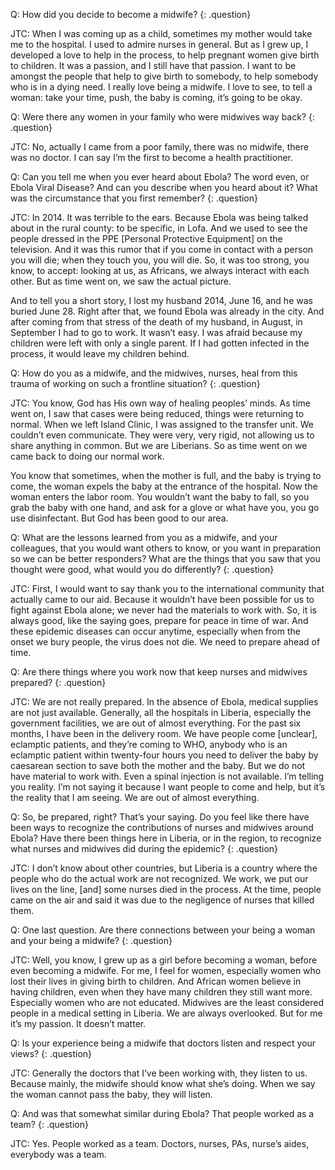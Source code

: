 Q: How did you decide to become a midwife?
{: .question}

JTC: When I was coming up as a child, sometimes my mother would take me to the hospital. I used to admire nurses in general. But as I grew up, I developed a love to help in the process, to help pregnant women give birth to children. It was a passion, and I still have that passion. I want to be amongst the people that help to give birth to somebody, to help somebody who is in a dying need. I really love being a midwife. I love to see, to tell a woman: take your time, push, the baby is coming, it’s going to be okay.

Q: Were there any women in your family who were midwives way back?
{: .question}

JTC: No, actually I came from a poor family, there was no midwife, there was no doctor. I can say I’m the first to become a health practitioner.

Q: Can you tell me when you ever heard about Ebola? The word even, or Ebola Viral Disease? And can you describe when you heard about it? What was the circumstance that you first remember?
{: .question}

JTC: In 2014. It was terrible to the ears. Because Ebola was being talked about in the rural county: to be specific, in Lofa. And we used to see the people dressed in the PPE [Personal Protective Equipment] on the television. And it was this rumor that if you come in contact with a person you will die; when they touch you, you will die. So, it was too strong, you know, to accept: looking at us, as Africans, we always interact with each other. But as time went on, we saw the actual picture.

And to tell you a short story, I lost my husband 2014, June 16, and he was buried June 28. Right after that, we found Ebola was already in the city. And after coming from that stress of the death of my husband, in August, in September I had to go to work. It wasn’t easy. I was afraid because my children were left with only a single parent. If I had gotten infected in the process, it would leave my children behind.

Q: How do you as a midwife, and the midwives, nurses, heal from this trauma of working on such a frontline situation?
{: .question}

JTC: You know, God has His own way of healing peoples’ minds. As time went on, I saw that cases were being reduced, things were returning to normal. When we left Island Clinic, I was assigned to the transfer unit. We couldn’t even communicate. They were very, very rigid, not allowing us to share anything in common. But we are Liberians. So as time went on we came back to doing our normal work.

You know that sometimes, when the mother is full, and the baby is trying to come, the woman expels the baby at the entrance of the hospital. Now the woman enters the labor room. You wouldn’t want the baby to fall, so you grab the baby with one hand, and ask for a glove or what have you, you go use disinfectant. But God has been good to our area.

Q: What are the lessons learned from you as a midwife, and your colleagues, that you would want others to know, or you want in preparation so we can be better responders? What are the things that you saw that you thought were good, what would you do differently?
{: .question}

JTC: First, I would want to say thank you to the international community that actually came to our aid. Because it wouldn’t have been possible for us to fight against Ebola alone; we never had the materials to work with. So, it is always good, like the saying goes, prepare for peace in time of war. And these epidemic diseases can occur anytime, especially when from the onset we bury people, the virus does not die. We need to prepare ahead of time.

Q: Are there things where you work now that keep nurses and midwives prepared?
{: .question}

JTC: We are not really prepared. In the absence of Ebola, medical supplies are not just available. Generally, all the hospitals in Liberia, especially the government facilities, we are out of almost everything. For the past six months, I have been in the delivery room. We have people come [unclear], eclamptic patients, and they’re coming to WHO, anybody who is an eclamptic patient within twenty-four hours you need to deliver the baby by caesarean section to save both the mother and the baby. But we do not have material to work with. Even a spinal injection is not available. I’m telling you reality. I’m not saying it because I want people to come and help, but it’s the reality that I am seeing. We are out of almost everything.

Q: So, be prepared, right? That’s your saying. Do you feel like there have been ways to recognize the contributions of nurses and midwives around Ebola? Have there been things here in Liberia, or in the region, to recognize what nurses and midwives did during the epidemic?
{: .question}

JTC: I don’t know about other countries, but Liberia is a country where the people who do the actual work are not recognized. We work, we put our lives on the line, [and] some nurses died in the process. At the time, people came on the air and said it was due to the negligence of nurses that killed them.

Q: One last question. Are there connections between your being a woman and your being a midwife?
{: .question}

JTC: Well, you know, I grew up as a girl before becoming a woman, before even becoming a midwife. For me, I feel for women, especially women who lost their lives in giving birth to children. And African women believe in having children, even when they have many children they still want more. Especially women who are not educated. Midwives are the least considered people in a medical setting in Liberia. We are always overlooked. But for me it’s my passion. It doesn’t matter.

Q: Is your experience being a midwife that doctors listen and respect your views?
{: .question}

JTC: Generally the doctors that I’ve been working with, they listen to us. Because mainly, the midwife should know what she’s doing. When we say the woman cannot pass the baby, they will listen.

Q: And was that somewhat similar during Ebola? That people worked as a team?
{: .question}

JTC: Yes. People worked as a team. Doctors, nurses, PAs, nurse’s aides, everybody was a team.
